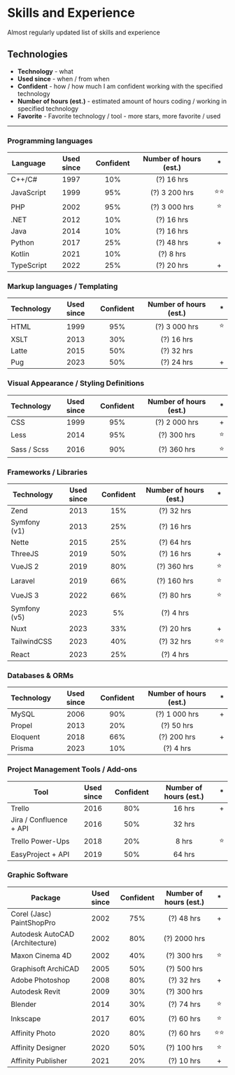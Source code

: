 # Skills and Experience
Almost regularly updated list of skills and experience

## Technologies

- **Technology** - what
- **Used since** - when / from when
- **Confident** - how / how much I am confident working with the specified technology
- **Number of hours (est.)** - estimated amount of hours coding / working in specified technology
- **Favorite** - Favorite technology / tool - more stars, more favorite / used
____

### Programming languages

| Language | Used since | Confident | Number of hours (est.) | * |
| --- | :---: | :---: | :---: | :---: |
| C++/C# | 1997 | 10% | (?) 16 hrs | |
| JavaScript | 1999 | 95% | (?) 3 200 hrs | ⭐⭐ |
| PHP | 2002 | 95% | (?) 3 000 hrs | ⭐ |
| .NET | 2012 | 10% | (?) 16 hrs | |
| Java | 2014 | 10% | (?) 16 hrs | |
| Python | 2017 | 25% | (?) 48 hrs | + |
| Kotlin | 2021 | 10% | (?) 8 hrs | |
| TypeScript | 2022 | 25% | (?) 20 hrs | + |

### Markup languages / Templating

| Technology | Used since | Confident | Number of hours (est.) | * |
| --- | :---: | :---: | :---: | :---: |
| HTML | 1999 | 95% | (?) 3 000 hrs | ⭐ |
| XSLT | 2013 | 30% | (?) 16 hrs | |
| Latte | 2015 | 50% | (?) 32 hrs | |
| Pug | 2023 | 50% | (?) 24 hrs | + |

### Visual Appearance / Styling Definitions

| Technology | Used since | Confident | Number of hours (est.) | * |
| --- | :---: | :---: | :---: | :---: |
| CSS | 1999 | 95% | (?) 2 000 hrs | + |
| Less | 2014 | 95% | (?) 300 hrs | ⭐ |
| Sass / Scss | 2016 | 90% | (?) 360 hrs | ⭐ |

### Frameworks / Libraries

| Technology | Used since | Confident | Number of hours (est.) | * |
| --- | :---: | :---: | :---: | :---: |
| Zend | 2013 | 15% | (?) 32 hrs | |
| Symfony (v1) | 2013 | 25% | (?) 16 hrs | |
| Nette | 2015 | 25% | (?) 64 hrs | |
| ThreeJS | 2019 | 50% | (?) 16 hrs | + |
| VueJS 2 | 2019 | 80% | (?) 360 hrs | ⭐ |
| Laravel | 2019 | 66% | (?) 160 hrs | ⭐ |
| VueJS 3 | 2022 | 66% | (?) 80 hrs | ⭐ |
| Symfony (v5) | 2023 | 5% | (?) 4 hrs | |
| Nuxt | 2023 | 33% | (?) 20 hrs | + |
| TailwindCSS | 2023 | 40% | (?) 32 hrs | ⭐⭐ |
| React | 2023 | 25% | (?) 4 hrs | |

### Databases & ORMs

| Technology | Used since | Confident | Number of hours (est.) | * |
| --- | :---: | :---: | :---: | :---: |
| MySQL | 2006 | 90% | (?) 1 000 hrs | + |
| Propel | 2013 | 20% | (?) 50 hrs | |
| Eloquent | 2018 | 66% | (?) 200 hrs | + |
| Prisma | 2023 | 10% | (?) 4 hrs | |

### Project Management Tools / Add-ons

| Tool | Used since | Confident | Number of hours (est.) | * |
| --- | :---: | :---: | :---: | :---: |
| Trello | 2016 | 80% | 16 hrs | + |
| Jira / Confluence + API | 2016 | 50% | 32 hrs | |
| Trello Power-Ups | 2018 | 20% | 8 hrs | ⭐ |
| EasyProject + API | 2019 | 50% | 64 hrs | |

### Graphic Software

| Package | Used since | Confident | Number of hours (est.) | * |
| --- | :---: | :---: | :---: | :---: |
| Corel (Jasc) PaintShopPro | 2002 | 75% | (?) 48 hrs | + |
| Autodesk AutoCAD (Architecture) | 2002 | 80% | (?) 2000 hrs | |
| Maxon Cinema 4D | 2002 | 40% | (?) 300 hrs | ⭐ | 
| Graphisoft ArchiCAD | 2005 | 50% | (?) 500 hrs | |
| Adobe Photoshop | 2008 | 80% | (?) 32 hrs | + |
| Autodesk Revit | 2009 | 30% | (?) 300 hrs | |
| Blender | 2014 | 30% | (?) 74 hrs | ⭐ |
| Inkscape | 2017 | 60% | (?) 60 hrs | ⭐ |
| Affinity Photo | 2020 | 80% | (?) 60 hrs | ⭐⭐ |
| Affinity Designer | 2020 | 50% | (?) 100 hrs | ⭐ |
| Affinity Publisher | 2021 | 20% | (?) 10 hrs | + |
